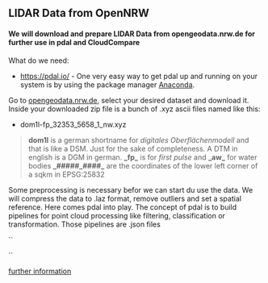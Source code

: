 ## LIDAR Data from OpenNRW

#### We will download and prepare LIDAR Data from opengeodata.nrw.de for further use in pdal and CloudCompare

What do we need:
- https://pdal.io/ - One very easy way to get pdal up and running on your system is by using the package manager [Anaconda](https://www.anaconda.com/).

Go to [opengeodata.nrw.de](https://www.opengeodata.nrw.de/produkte/geobasis/dom/dom1l/), select your desired dataset and download it. Inside  your downloaded zip file is a bunch of .xyz ascii files named like this:
- dom1l-fp_32353_5658_1_nw.xyz

> __dom1l__ is a german shortname for  _digitales Oberflächenmodell_ and that is like a DSM. Just for the sake of completeness. A DTM in english is a DGM in german.
__\_fp\___ is for _first pulse_ and __\_aw\___ for  water bodies
__\_#####_####\___ are the coordinates of the lower left corner of a sqkm in EPSG:25832

Some preprocessing is necessary befor we can start du use the data. We will compress the data to .laz format, remove outliers and set a spatial reference. Here comes pdal into play. The concept of pdal is to build pipelines for point cloud processing like filtering, classification or transformation. Those pipelines are .json files

``

``





[further information](https://rapidlasso.com/2017/01/03/first-open-lidar-in-germany/)
<!--stackedit_data:
eyJoaXN0b3J5IjpbLTIwNjYyMTMzODUsLTEzMjcxNTcwMzUsLT
E5MjczNzc1MDgsMTM0OTI1NTgwNiwxNjgyNzc3MjEyLC00Nzkw
MDk2MF19
-->